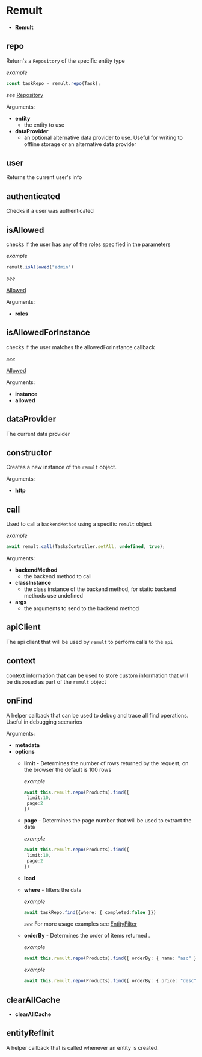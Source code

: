 # Remult
* **Remult**
## repo
Return's a `Repository` of the specific entity type
   
   
   *example*
   ```ts
   const taskRepo = remult.repo(Task);
   ```
   
   
   
   *see*
   [Repository](https://remult.dev/docs/ref_repository.html)

Arguments:
* **entity**
    - the entity to use
* **dataProvider**
    - an optional alternative data provider to use. Useful for writing to offline storage or an alternative data provider
   
## user
Returns the current user's info
## authenticated
Checks if a user was authenticated
## isAllowed
checks if the user has any of the roles specified in the parameters
   
   
   *example*
   ```ts
   remult.isAllowed("admin")
   ```
   
   
   
   *see*
   
   [Allowed](https://remult.dev/docs/allowed.html)
   

Arguments:
* **roles**
## isAllowedForInstance
checks if the user matches the allowedForInstance callback
   
   
   *see*
   
   [Allowed](https://remult.dev/docs/allowed.html)
   

Arguments:
* **instance**
* **allowed**
## dataProvider
The current data provider
## constructor
Creates a new instance of the `remult` object.

Arguments:
* **http**
## call
Used to call a `backendMethod` using a specific `remult` object
   
   
   *example*
   ```ts
   await remult.call(TasksController.setAll, undefined, true);
   ```
   

Arguments:
* **backendMethod**
    - the backend method to call
* **classInstance**
    - the class instance of the backend method, for static backend methods use undefined
* **args**
    - the arguments to send to the backend method
   
## apiClient
The api client that will be used by `remult` to perform calls to the `api`
## context
context information that can be used to store custom information that will be disposed as part of the `remult` object
## onFind
A helper callback that can be used to debug and trace all find operations. Useful in debugging scenarios

Arguments:
* **metadata**
* **options**
   * **limit** - Determines the number of rows returned by the request, on the browser the default is 100 rows
      
      
      *example*
      ```ts
      await this.remult.repo(Products).find({
       limit:10,
       page:2
      })
      ```
      
   * **page** - Determines the page number that will be used to extract the data
      
      
      *example*
      ```ts
      await this.remult.repo(Products).find({
       limit:10,
       page:2
      })
      ```
      
   * **load**
   * **where** - filters the data
      
      
      *example*
      ```ts
      await taskRepo.find({where: { completed:false }})
      ```
      
      
      
      *see*
      For more usage examples see [EntityFilter](https://remult.dev/docs/entityFilter.html)
      
   * **orderBy** - Determines the order of items returned .
      
      
      *example*
      ```ts
      await this.remult.repo(Products).find({ orderBy: { name: "asc" }})
      ```
      
      
      
      *example*
      ```ts
      await this.remult.repo(Products).find({ orderBy: { price: "desc", name: "asc" }})
      ```
      
## clearAllCache
* **clearAllCache**
## entityRefInit
A helper callback that is called whenever an entity is created.
